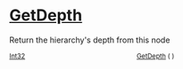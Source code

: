 # [GetDepth](./HierarchyElement-100664013.md)

Return the hierarchy's depth from this node

<sub>[Int32](https://docs.microsoft.com/en-us/dotnet/api/System.Int32)</sub><img width=200/><sub>[GetDepth](./HierarchyElement-100664013.md) (  )</sub><br>


